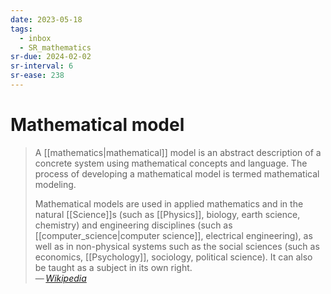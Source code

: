 ```yaml
---
date: 2023-05-18
tags:
  - inbox
  - SR_mathematics
sr-due: 2024-02-02
sr-interval: 6
sr-ease: 238
---
```


# Mathematical model

> A [[mathematics|mathematical]] model is an abstract description of a
> concrete system using mathematical concepts and language. The process of
> developing a mathematical model is termed mathematical modeling.
>
> Mathematical models are used in applied mathematics and in the natural
> [[Science]]s (such as [[Physics]], biology, earth science, chemistry) and
> engineering disciplines (such as [[computer_science|computer science]],
> electrical engineering), as well as in non-physical systems such as the social
> sciences (such as economics, [[Psychology]], sociology, political science). It
> can also be taught as a subject in its own right.\
> — <cite>[Wikipedia](https://en.wikipedia.org/wiki/Mathematical_model)</cite>

